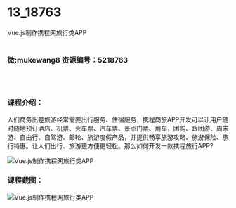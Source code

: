 # 13_18763
Vue.js制作携程网旅行类APP
<br/></br>
<h3>微:mukewang8 资源编号：5218763</h3>
<br/></br>
<h3>课程介绍：</h3>
<p>人们商务出差旅游经常需要出行服务、住宿服务，携程商旅APP开发可以让用户随时随地预订酒店、机票、火车票、汽车票、景点门票、用车，团购、跟团游、周末游、自由行、自驾游、邮轮、旅游度假产品，并提供畅享旅游攻略、旅游保险、旅行特惠。让人们出行、旅游更方便更轻松。那么如何开发一款携程旅行APP?</p>
<p><img src="https://www.ko996.com/wp-content/uploads/img/2021/03/1-6-300x193.png" alt="Vue.js制作携程网旅行类APP"></p>
<div class="info-desc">
<h3>课程截图：</h3>
<p><img src="https://www.ko996.com/wp-content/uploads/img/2021/03/2-6.png" alt="Vue.js制作携程网旅行类APP"></p>


			
</div>
